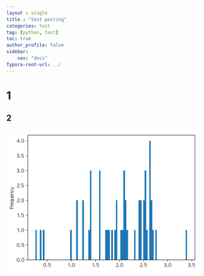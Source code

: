 ```yaml
---
layout : single
title : "test posting"
categories: test
tag: [python, test]
toc: true
author_profile: false
sidebar:
    nav: "docs"
Typora-root-url: ../
---
```

# 1
## 2
### ![output_26_1](/images/2023-03-11-test/output_26_1.png)
